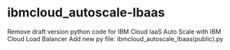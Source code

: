 # ibmcloud_autoscale-lbaas
Remove draft version python code for IBM Cloud IaaS Auto Scale with IBM Cloud Load Balancer
Add new py file: ibmcloud_autoscale_lbaas(public).py
